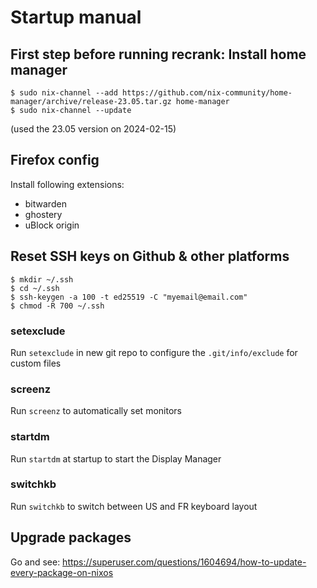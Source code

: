# Startup manual

## First step before running recrank: Install home manager

```
$ sudo nix-channel --add https://github.com/nix-community/home-manager/archive/release-23.05.tar.gz home-manager
$ sudo nix-channel --update
```

(used the 23.05 version on 2024-02-15)


## Firefox config
Install following extensions:
- bitwarden
- ghostery
- uBlock origin


## Reset SSH keys on Github & other platforms

```
$ mkdir ~/.ssh
$ cd ~/.ssh
$ ssh-keygen -a 100 -t ed25519 -C "myemail@email.com"
$ chmod -R 700 ~/.ssh
```

### setexclude

Run `setexclude` in new git repo to configure the `.git/info/exclude` for custom files


### screenz

Run `screenz` to automatically set monitors


### startdm

Run `startdm` at startup to start the Display Manager


### switchkb

Run `switchkb` to switch between US and FR keyboard layout


## Upgrade packages

Go and see: https://superuser.com/questions/1604694/how-to-update-every-package-on-nixos
